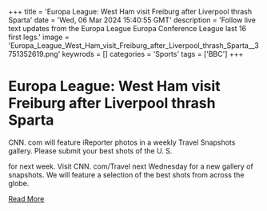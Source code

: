 +++
title = 'Europa League: West Ham visit Freiburg after Liverpool thrash Sparta'
date = 'Wed, 06 Mar 2024 15:40:55 GMT'
description = 'Follow live text updates from the Europa League <description> Europa Conference League last 16 first legs.'
image = 'Europa_League_West_Ham_visit_Freiburg_after_Liverpool_thrash_Sparta__3751352619.png'
keywrods =  []
categories = 'Sports'
tags = ['BBC']
+++

# Europa League: West Ham visit Freiburg after Liverpool thrash Sparta

CNN.
com will feature iReporter photos in a weekly Travel Snapshots gallery.
Please submit your best shots of the U.
S.

for next week.
Visit CNN.
com/Travel next Wednesday for a new gallery of snapshots.
We will feature a selection of the best shots from across the globe.


[Read More](https://www.bbc.co.uk/sport/live/football/68352626)
